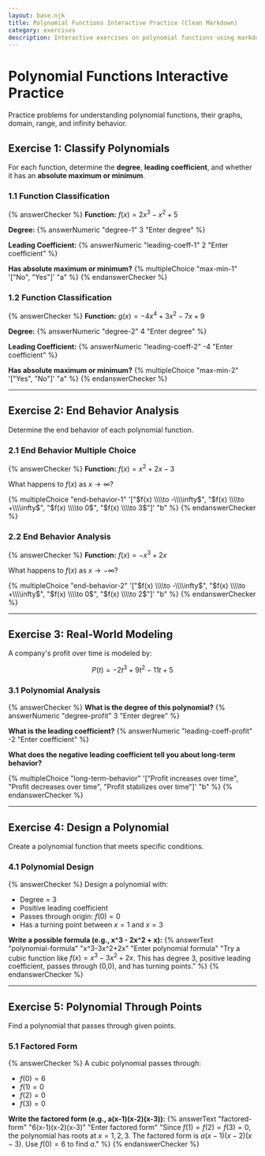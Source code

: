 ```yaml
---
layout: base.njk
title: Polynomial Functions Interactive Practice (Clean Markdown)
category: exercises
description: Interactive exercises on polynomial functions using markdown-friendly syntax
---
```


# Polynomial Functions Interactive Practice

Practice problems for understanding polynomial functions, their graphs, domain, range, and infinity behavior.

## Exercise 1: Classify Polynomials

For each function, determine the **degree**, **leading coefficient**, and whether it has an **absolute maximum or minimum**.

### 1.1 Function Classification

{% answerChecker %}
**Function:** $f(x) = 2x^3 - x^2 + 5$

**Degree:**
{% answerNumeric "degree-1" 3 "Enter degree" %}

**Leading Coefficient:**
{% answerNumeric "leading-coeff-1" 2 "Enter coefficient" %}

**Has absolute maximum or minimum?**
{% multipleChoice "max-min-1" '["No", "Yes"]' "a" %}
{% endanswerChecker %}

### 1.2 Function Classification

{% answerChecker %}
**Function:** $g(x) = -4x^4 + 3x^2 - 7x + 9$

**Degree:**
{% answerNumeric "degree-2" 4 "Enter degree" %}

**Leading Coefficient:**
{% answerNumeric "leading-coeff-2" -4 "Enter coefficient" %}

**Has absolute maximum or minimum?**
{% multipleChoice "max-min-2" '["Yes", "No"]' "a" %}
{% endanswerChecker %}

---

## Exercise 2: End Behavior Analysis

Determine the end behavior of each polynomial function.

### 2.1 End Behavior Multiple Choice

{% answerChecker %}
**Function:** $f(x) = x^2 + 2x - 3$

What happens to $f(x)$ as $x \to \infty$?

{% multipleChoice "end-behavior-1" '["$f(x) \\\\to -\\\\infty$", "$f(x) \\\\to +\\\\infty$", "$f(x) \\\\to 0$", "$f(x) \\\\to 3$"]' "b" %}
{% endanswerChecker %}

### 2.2 End Behavior Analysis

{% answerChecker %}
**Function:** $f(x) = -x^3 + 2x$

What happens to $f(x)$ as $x \to -\infty$?

{% multipleChoice "end-behavior-2" '["$f(x) \\\\to -\\\\infty$", "$f(x) \\\\to +\\\\infty$", "$f(x) \\\\to 0$", "$f(x) \\\\to 2$"]' "b" %}
{% endanswerChecker %}

---

## Exercise 3: Real-World Modeling

A company's profit over time is modeled by:

$$P(t) = -2t^3 + 9t^2 - 11t + 5$$

### 3.1 Polynomial Analysis

{% answerChecker %}
**What is the degree of this polynomial?**
{% answerNumeric "degree-profit" 3 "Enter degree" %}

**What is the leading coefficient?**
{% answerNumeric "leading-coeff-profit" -2 "Enter coefficient" %}

**What does the negative leading coefficient tell you about long-term behavior?**

{% multipleChoice "long-term-behavior" '["Profit increases over time", "Profit decreases over time", "Profit stabilizes over time"]' "b" %}
{% endanswerChecker %}

---

## Exercise 4: Design a Polynomial

Create a polynomial function that meets specific conditions.

### 4.1 Polynomial Design

{% answerChecker %}
Design a polynomial with:
- Degree = 3
- Positive leading coefficient  
- Passes through origin: $f(0) = 0$
- Has a turning point between $x = 1$ and $x = 3$

**Write a possible formula (e.g., x^3 - 2x^2 + x):**
{% answerText "polynomial-formula" "x^3-3x^2+2x" "Enter polynomial formula" "Try a cubic function like $f(x) = x^3 - 3x^2 + 2x$. This has degree 3, positive leading coefficient, passes through (0,0), and has turning points." %}
{% endanswerChecker %}

---

## Exercise 5: Polynomial Through Points

Find a polynomial that passes through given points.

### 5.1 Factored Form

{% answerChecker %}
A cubic polynomial passes through:
- $f(0) = 6$
- $f(1) = 0$
- $f(2) = 0$
- $f(3) = 0$

**Write the factored form (e.g., a(x-1)(x-2)(x-3)):**
{% answerText "factored-form" "6(x-1)(x-2)(x-3)" "Enter factored form" "Since $f(1) = f(2) = f(3) = 0$, the polynomial has roots at $x = 1, 2, 3$. The factored form is $a(x-1)(x-2)(x-3)$. Use $f(0) = 6$ to find $a$." %}
{% endanswerChecker %} 